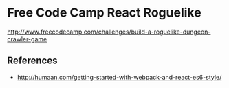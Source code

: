 # Free Code Camp React Roguelike
http://www.freecodecamp.com/challenges/build-a-roguelike-dungeon-crawler-game

## References
* http://humaan.com/getting-started-with-webpack-and-react-es6-style/
